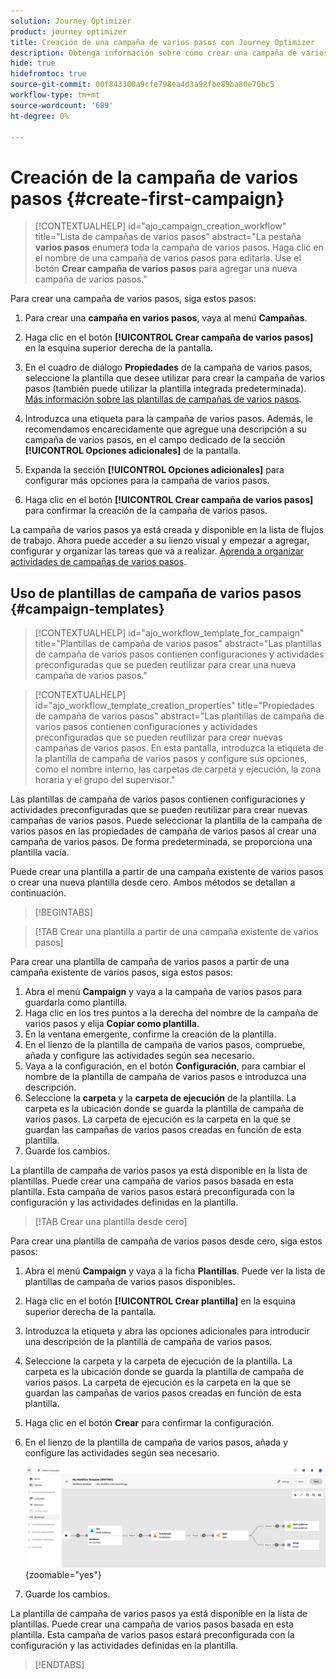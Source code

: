 ```yaml
---
solution: Journey Optimizer
product: journey optimizer
title: Creación de una campaña de varios pasos con Journey Optimizer
description: Obtenga información sobre cómo crear una campaña de varios pasos con Adobe Journey Optimizer
hide: true
hidefromtoc: true
source-git-commit: 00f843300a9cfe798ea4d3a92fbe89ba80e70bc5
workflow-type: tm+mt
source-wordcount: '689'
ht-degree: 0%

---
```



# Creación de la campaña de varios pasos {#create-first-campaign}

>[!CONTEXTUALHELP]
>id="ajo_campaign_creation_workflow"
>title="Lista de campañas de varios pasos"
>abstract="La pestaña **varios pasos** enumera toda la campaña de varios pasos. Haga clic en el nombre de una campaña de varios pasos para editarla. Use el botón **Crear campaña de varios pasos** para agregar una nueva campaña de varios pasos."


Para crear una campaña de varios pasos, siga estos pasos:

1. Para crear una **campaña en varios pasos**, vaya al menú **Campañas**.

1. Haga clic en el botón **[!UICONTROL Crear campaña de varios pasos]** en la esquina superior derecha de la pantalla.

1. En el cuadro de diálogo **Propiedades** de la campaña de varios pasos, seleccione la plantilla que desee utilizar para crear la campaña de varios pasos (también puede utilizar la plantilla integrada predeterminada). [Más información sobre las plantillas de campañas de varios pasos](#campaign-templates).

1. Introduzca una etiqueta para la campaña de varios pasos. Además, le recomendamos encarecidamente que agregue una descripción a su campaña de varios pasos, en el campo dedicado de la sección **[!UICONTROL Opciones adicionales]** de la pantalla.

1. Expanda la sección **[!UICONTROL Opciones adicionales]** para configurar más opciones para la campaña de varios pasos.

1. Haga clic en el botón **[!UICONTROL Crear campaña de varios pasos]** para confirmar la creación de la campaña de varios pasos.

La campaña de varios pasos ya está creada y disponible en la lista de flujos de trabajo. Ahora puede acceder a su lienzo visual y empezar a agregar, configurar y organizar las tareas que va a realizar. [Aprenda a organizar actividades de campañas de varios pasos](orchestrate-activities.md).

## Uso de plantillas de campaña de varios pasos {#campaign-templates}

>[!CONTEXTUALHELP]
>id="ajo_workflow_template_for_campaign"
>title="Plantillas de campaña de varios pasos"
>abstract="Las plantillas de campaña de varios pasos contienen configuraciones y actividades preconfiguradas que se pueden reutilizar para crear una nueva campaña de varios pasos."

>[!CONTEXTUALHELP]
>id="ajo_workflow_template_creation_properties"
>title="Propiedades de campaña de varios pasos"
>abstract="Las plantillas de campaña de varios pasos contienen configuraciones y actividades preconfiguradas que se pueden reutilizar para crear nuevas campañas de varios pasos. En esta pantalla, introduzca la etiqueta de la plantilla de campaña de varios pasos y configure sus opciones, como el nombre interno, las carpetas de carpeta y ejecución, la zona horaria y el grupo del supervisor."

Las plantillas de campaña de varios pasos contienen configuraciones y actividades preconfiguradas que se pueden reutilizar para crear nuevas campañas de varios pasos. Puede seleccionar la plantilla de la campaña de varios pasos en las propiedades de campaña de varios pasos al crear una campaña de varios pasos. De forma predeterminada, se proporciona una plantilla vacía.

Puede crear una plantilla a partir de una campaña existente de varios pasos o crear una nueva plantilla desde cero. Ambos métodos se detallan a continuación.

>[!BEGINTABS]

>[!TAB Crear una plantilla a partir de una campaña existente de varios pasos]

Para crear una plantilla de campaña de varios pasos a partir de una campaña existente de varios pasos, siga estos pasos:

1. Abra el menú **Campaign** y vaya a la campaña de varios pasos para guardarla como plantilla.
1. Haga clic en los tres puntos a la derecha del nombre de la campaña de varios pasos y elija **Copiar como plantilla**.
1. En la ventana emergente, confirme la creación de la plantilla.
1. En el lienzo de la plantilla de campaña de varios pasos, compruebe, añada y configure las actividades según sea necesario.
1. Vaya a la configuración, en el botón **Configuración**, para cambiar el nombre de la plantilla de campaña de varios pasos e introduzca una descripción.
1. Seleccione la **carpeta** y la **carpeta de ejecución** de la plantilla. La carpeta es la ubicación donde se guarda la plantilla de campaña de varios pasos. La carpeta de ejecución es la carpeta en la que se guardan las campañas de varios pasos creadas en función de esta plantilla.
1. Guarde los cambios.

La plantilla de campaña de varios pasos ya está disponible en la lista de plantillas. Puede crear una campaña de varios pasos basada en esta plantilla. Esta campaña de varios pasos estará preconfigurada con la configuración y las actividades definidas en la plantilla.


>[!TAB Crear una plantilla desde cero]


Para crear una plantilla de campaña de varios pasos desde cero, siga estos pasos:

1. Abra el menú **Campaign** y vaya a la ficha **Plantillas**. Puede ver la lista de plantillas de campaña de varios pasos disponibles.
1. Haga clic en el botón **[!UICONTROL Crear plantilla]** en la esquina superior derecha de la pantalla.
1. Introduzca la etiqueta y abra las opciones adicionales para introducir una descripción de la plantilla de campaña de varios pasos.
1. Seleccione la carpeta y la carpeta de ejecución de la plantilla. La carpeta es la ubicación donde se guarda la plantilla de campaña de varios pasos. La carpeta de ejecución es la carpeta en la que se guardan las campañas de varios pasos creadas en función de esta plantilla.
1. Haga clic en el botón **Crear** para confirmar la configuración.
1. En el lienzo de la plantilla de campaña de varios pasos, añada y configure las actividades según sea necesario.

   ![](assets/wf-template-activities.png){zoomable="yes"}

1. Guarde los cambios.

La plantilla de campaña de varios pasos ya está disponible en la lista de plantillas. Puede crear una campaña de varios pasos basada en esta plantilla. Esta campaña de varios pasos estará preconfigurada con la configuración y las actividades definidas en la plantilla.

>[!ENDTABS]
